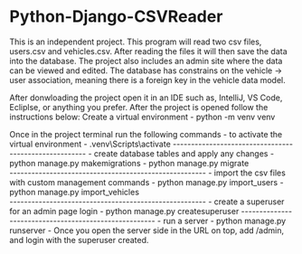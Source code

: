 # Python-Django-CSVReader

This is an independent project. This program will read two csv files, users.csv and vehicles.csv. After reading the files it will then save the data into the database. The project also includes an admin site where the data can be viewed and edited. The database has constrains on the vehicle -> user association, meaning there is a foreign key in the vehicle data model.

After donwloading the project open it in an IDE such as, IntelliJ, VS Code, Ecliplse, or anything you prefer.
After the project is opened follow the instructions below:
    Create a virtual environment 
	    - python -m venv venv

  Once in the project terminal run the following commands
    - to activate the virtual environment
    	- .venv\Scripts\activate
    ------------------------------------------------------
    - create database tables and apply any changes
    	- python manage.py makemigrations
    	- python manage.py migrate 	
    ------------------------------------------------------
    - import the csv files with custom management commands
    	- python manage.py import_users
    	- python manage.py import_vehicles  
    ------------------------------------------------------
    - create a superuser for an admin page login
      - python manage.py createsuperuser
    ------------------------------------------------------
    - run a server
    	- python manage.py runserver
        - Once you open the server side in the URL on top,
            add /admin, and login with the superuser created.
